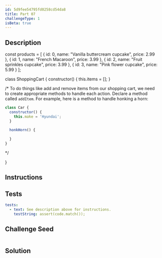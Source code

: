 ```yaml
---
id: 5d9fee54795fd0258cd54da8
title: Part 07
challengeType: 1
isBeta: true
---
```


## Description
<section id='description'>

const products = [
  {
    id: 0,
    name: "Vanilla buttercream cupcake",
    price: 2.99
  },
  {
    id: 1,
    name: "French Macaroon",
    price: 3.99
  },
  {
    id: 2,
    name: "Fruit sprinkles cupcake",
    price: 3.99
  },
  {
    id: 3,
    name: "Pink flower cupcake",
    price: 5.99
  }
];

class ShoppingCart {
  constructor() {
    this.items = [];
  }

  /*
  To do things like add and remove items from our shopping cart, we need to create appropriate methods to handle each action.
  Declare a method called `addItem`.
  For example, here is a method to handle honking a horn:

  ```js
  class Car {
    constructor() {
      this.make = 'Hyundai';
    }
    
    honkHorn() {
    
    }
  }
  ```

  */

  
}


</section>

## Instructions
<section id='instructions'>
</section>

## Tests
<section id='tests'>

```yml
tests:
  - text: See description above for instructions.
    testString: assert(code.match());

```

</section>

## Challenge Seed
<section id='challengeSeed'>

<div id='js-seed'>

```js

```

</div>
</section>


## Solution
<section id='solution'>

```js

```

</section>
